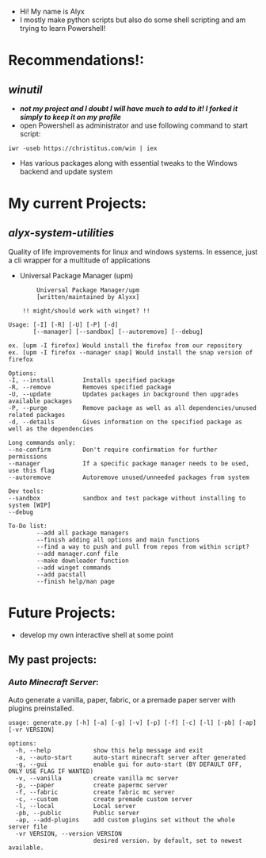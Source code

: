 - Hi! My name is Alyx
- I mostly make python scripts but also do some shell scripting and am trying to learn Powershell!

# Recommendations!:
## *winutil*
- ***not my project and I doubt I will have much to add to it! I forked it simply to keep it on my profile***
- open Powershell as administrator and use following command to start script:
```
iwr -useb https://christitus.com/win | iex
```
- Has various packages along with essential tweaks to the Windows backend and update system

# My current Projects:

## *alyx-system-utilities*
Quality of life improvements for linux and windows systems. In essence, just a cli wrapper for a multitude of applications

- Universal Package Manager (upm)
```
        Universal Package Manager/upm     
        [written/maintained by Alyxx]
        
    !! might/should work with winget? !!

Usage: [-I] [-R] [-U] [-P] [-d]
       [--manager] [--sandbox] [--autoremove] [--debug]
       
ex. [upm -I firefox] Would install the firefox from our repository
ex. [upm -I firefox --manager snap] Would install the snap version of firefox

Options:
-I, --install        Installs specified package
-R, --remove         Removes specified package
-U, --update         Updates packages in background then upgrades available packages
-P, --purge          Remove package as well as all dependencies/unused related packages
-d, --details        Gives information on the specified package as well as the dependencies

Long commands only:
--no-confirm         Don't require confirmation for further permissions
--manager            If a specific package manager needs to be used, use this flag
--autoremove         Autoremove unused/unneeded packages from system

Dev tools:
--sandbox            sandbox and test package without installing to system [WIP]
--debug
```

```
To-Do list:
        --add all package managers
        --finish adding all options and main functions
        --find a way to push and pull from repos from within script?
        --add manager.conf file
        --make downloader function
        --add winget commands
        --add pacstall
        --finish help/man page

```
# Future Projects:

- develop my own interactive shell at some point

## My past projects:

### *Auto Minecraft Server*:
Auto generate a vanilla, paper, fabric, or a premade paper server with plugins preinstalled.

```
usage: generate.py [-h] [-a] [-g] [-v] [-p] [-f] [-c] [-l] [-pb] [-ap] [-vr VERSION]

options:
  -h, --help            show this help message and exit
  -a, --auto-start      auto-start minecraft server after generated
  -g, --gui             enable gui for auto-start (BY DEFAULT OFF, ONLY USE FLAG IF WANTED)
  -v, --vanilla         create vanilla mc server
  -p, --paper           create papermc server
  -f, --fabric          create fabric mc server
  -c, --custom          create premade custom server
  -l, --local           Local server
  -pb, --public         Public server
  -ap, --add-plugins    add custom plugins set without the whole server file
  -vr VERSION, --version VERSION
                        desired version. by default, set to newest available.
```
